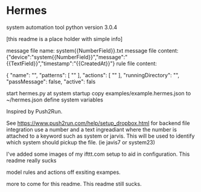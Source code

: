 # Hermes
system automation tool
python version 3.0.4


[this readme is a place holder with simple info]


message file name: system{{NumberField}}.txt
message file content: {"device":"system{{NumberField}}","message":"{{TextField}}","timestamp":"{{CreatedAt}}"}
rule file content:

{
  "name": "",
  "patterns": [
    ""
  ],
  "actions": [
    ""
  ],
  "runningDirectory": "",
  "passMessage": false,
  "active": fals


start hermes.py at system startup
copy examples/example.hermes.json to ~/hermes.json
define system variables

Inspired by Push2Run.

See https://www.push2run.com/help/setup_dropbox.html for backend file integration 
use a number and a text ingreadiant where the number is attached to a keyword such as system or jarvis. This will be used to identify which system should pickup the file. (ie javis7 or system23)

I've added some images of my ifttt.com setup to aid in configuration. This readme really sucks

model rules and actions off exsiting exampes.

more to come for this readme. This readme still sucks.
